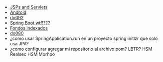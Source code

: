 - [JSPs and Servlets](https://github.com/ronald0009/Leeme/blob/master/resources/jspservlets.md)
- [Android](https://github.com/ronald0009/Leeme/blob/master/resources/android.md)
- [do092](https://github.com/ronald0009/Leeme/blob/master/resources/do092.md)
- [Spring Boot wtf!???]()
- [Fondos indexados](https://github.com/ronald0009/Leeme/blob/master/resources/fi.md)
- [do080](https://github.com/ronald0009/Leeme/blob/master/resources/do080.md)
- ¿como usar SpringApplication.run en un proyecto spring initlzr que solo usa JPA?
- ¿como configurar agregar mi repositorio al archivo pom?
LBTR?
HSM Realsec
HSM Morhpo

